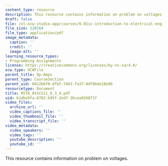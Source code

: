 ```yaml
---
content_type: resource
description: This resource contains information on problem on voltages.
draft: false
file: /ol-ocw-studio-app/courses/6-01sc-introduction-to-electrical-engineering-and-computer-science-i-spring-2011/b1dbe9fa6782b95f2ed73bcaa926071f_MIT6_01SCS11_8_3_4.pdf
file_size: 120164
file_type: application/pdf
image_metadata:
  caption: ''
  credit: ''
  image-alt: ''
learning_resource_types:
- Programming Assignments
license: https://creativecommons.org/licenses/by-nc-sa/4.0/
ocw_type: OCWFile
parent_title: Op-Amps
parent_type: CourseSection
parent_uid: 6912b6f0-dfbf-7463-fa37-8df8bde18e96
resourcetype: Document
title: MIT6_01SCS11_8_3_4.pdf
uid: b1dbe9fa-6782-b95f-2ed7-3bcaa926071f
video_files:
  archive_url: ''
  video_captions_file: ''
  video_thumbnail_file: ''
  video_transcript_file: ''
video_metadata:
  video_speakers: ''
  video_tags: ''
  youtube_description: ''
  youtube_id: ''
---
```

This resource contains information on problem on voltages.